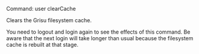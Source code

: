 Command:	user clearCache 

Clears the Grisu filesystem cache. 

You need to logout and login again to see the effects of this command. Be aware that the next login will take longer than usual because the filesystem cache is rebuilt at that stage.

